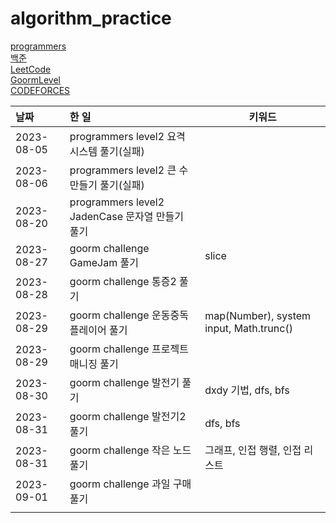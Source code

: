 # algorithm_practice

[programmers](https://school.programmers.co.kr/)
<br>
[백준](https://www.acmicpc.net/)
<br>
[LeetCode](https://leetcode.com/)
<br>
[GoormLevel](https://level.goorm.io/)
<br>
[CODEFORCES](https://codeforces.com/)

| 날짜       | 한 일                                           | 키워드                                  |
| :--------- | :---------------------------------------------- | --------------------------------------- |
| 2023-08-05 | programmers level2 요격 시스템 풀기(실패)       |
| 2023-08-06 | programmers level2 큰 수 만들기 풀기(실패)      |
| 2023-08-20 | programmers level2 JadenCase 문자열 만들기 풀기 |
| 2023-08-27 | goorm challenge GameJam 풀기                    | slice                                   |
| 2023-08-28 | goorm challenge 통증2 풀기                      |
| 2023-08-29 | goorm challenge 운동중독플레이어 풀기           | map(Number), system input, Math.trunc() |
| 2023-08-29 | goorm challenge 프로젝트 매니징 풀기            |
| 2023-08-30 | goorm challenge 발전기 풀기                     | dxdy 기법, dfs, bfs                     |
| 2023-08-31 | goorm challenge 발전기2 풀기                    | dfs, bfs                                |
| 2023-08-31 | goorm challenge 작은 노드 풀기                  | 그래프, 인접 행렬, 인접 리스트          |
| 2023-09-01 | goorm challenge 과일 구매 풀기                  |                                         |
|            |                                                 |
